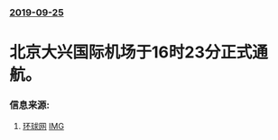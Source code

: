### [2019-09-25](/news/2019/09/25/index.md)

##### 
# 北京大兴国际机场于16时23分正式通航。 




### 信息来源:

1. [环球网](https://news.sina.com.cn/zx/2019-09-25/doc-iicezueu8319010.shtml) [IMG](http://wx4.sinaimg.cn/large/6486a91aly1g7bud08dbgj20j60j6myw.jpg)
